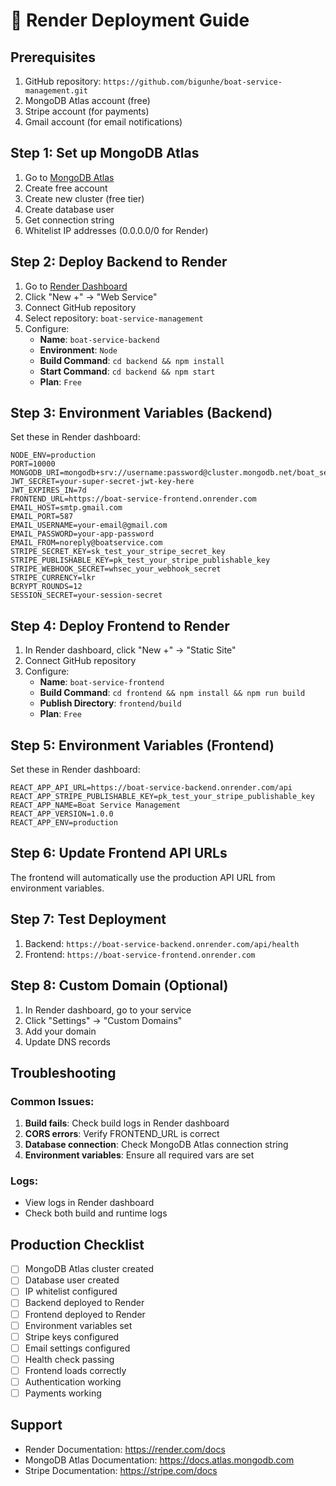 # 🚀 Render Deployment Guide

## Prerequisites
1. GitHub repository: `https://github.com/bigunhe/boat-service-management.git`
2. MongoDB Atlas account (free)
3. Stripe account (for payments)
4. Gmail account (for email notifications)

## Step 1: Set up MongoDB Atlas

1. Go to [MongoDB Atlas](https://www.mongodb.com/atlas)
2. Create free account
3. Create new cluster (free tier)
4. Create database user
5. Get connection string
6. Whitelist IP addresses (0.0.0.0/0 for Render)

## Step 2: Deploy Backend to Render

1. Go to [Render Dashboard](https://dashboard.render.com)
2. Click "New +" → "Web Service"
3. Connect GitHub repository
4. Select repository: `boat-service-management`
5. Configure:
   - **Name**: `boat-service-backend`
   - **Environment**: `Node`
   - **Build Command**: `cd backend && npm install`
   - **Start Command**: `cd backend && npm start`
   - **Plan**: `Free`

## Step 3: Environment Variables (Backend)

Set these in Render dashboard:

```env
NODE_ENV=production
PORT=10000
MONGODB_URI=mongodb+srv://username:password@cluster.mongodb.net/boat_service_management_test
JWT_SECRET=your-super-secret-jwt-key-here
JWT_EXPIRES_IN=7d
FRONTEND_URL=https://boat-service-frontend.onrender.com
EMAIL_HOST=smtp.gmail.com
EMAIL_PORT=587
EMAIL_USERNAME=your-email@gmail.com
EMAIL_PASSWORD=your-app-password
EMAIL_FROM=noreply@boatservice.com
STRIPE_SECRET_KEY=sk_test_your_stripe_secret_key
STRIPE_PUBLISHABLE_KEY=pk_test_your_stripe_publishable_key
STRIPE_WEBHOOK_SECRET=whsec_your_webhook_secret
STRIPE_CURRENCY=lkr
BCRYPT_ROUNDS=12
SESSION_SECRET=your-session-secret
```

## Step 4: Deploy Frontend to Render

1. In Render dashboard, click "New +" → "Static Site"
2. Connect GitHub repository
3. Configure:
   - **Name**: `boat-service-frontend`
   - **Build Command**: `cd frontend && npm install && npm run build`
   - **Publish Directory**: `frontend/build`
   - **Plan**: `Free`

## Step 5: Environment Variables (Frontend)

Set these in Render dashboard:

```env
REACT_APP_API_URL=https://boat-service-backend.onrender.com/api
REACT_APP_STRIPE_PUBLISHABLE_KEY=pk_test_your_stripe_publishable_key
REACT_APP_NAME=Boat Service Management
REACT_APP_VERSION=1.0.0
REACT_APP_ENV=production
```

## Step 6: Update Frontend API URLs

The frontend will automatically use the production API URL from environment variables.

## Step 7: Test Deployment

1. Backend: `https://boat-service-backend.onrender.com/api/health`
2. Frontend: `https://boat-service-frontend.onrender.com`

## Step 8: Custom Domain (Optional)

1. In Render dashboard, go to your service
2. Click "Settings" → "Custom Domains"
3. Add your domain
4. Update DNS records

## Troubleshooting

### Common Issues:
1. **Build fails**: Check build logs in Render dashboard
2. **CORS errors**: Verify FRONTEND_URL is correct
3. **Database connection**: Check MongoDB Atlas connection string
4. **Environment variables**: Ensure all required vars are set

### Logs:
- View logs in Render dashboard
- Check both build and runtime logs

## Production Checklist

- [ ] MongoDB Atlas cluster created
- [ ] Database user created
- [ ] IP whitelist configured
- [ ] Backend deployed to Render
- [ ] Frontend deployed to Render
- [ ] Environment variables set
- [ ] Stripe keys configured
- [ ] Email settings configured
- [ ] Health check passing
- [ ] Frontend loads correctly
- [ ] Authentication working
- [ ] Payments working

## Support

- Render Documentation: https://render.com/docs
- MongoDB Atlas Documentation: https://docs.atlas.mongodb.com
- Stripe Documentation: https://stripe.com/docs
